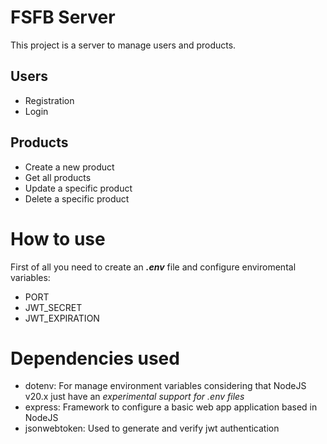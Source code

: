# FSFB Server

This project is a server to manage users and products.

## Users

- Registration
- Login

## Products

- Create a new product
- Get all products
- Update a specific product
- Delete a specific product

# How to use

First of all you need to create an **_.env_** file and configure enviromental variables:

- PORT
- JWT_SECRET
- JWT_EXPIRATION

# Dependencies used

- dotenv: For manage environment variables considering that NodeJS v20.x just have an _experimental support for .env files_
- express: Framework to configure a basic web app application based in NodeJS
- jsonwebtoken: Used to generate and verify jwt authentication
